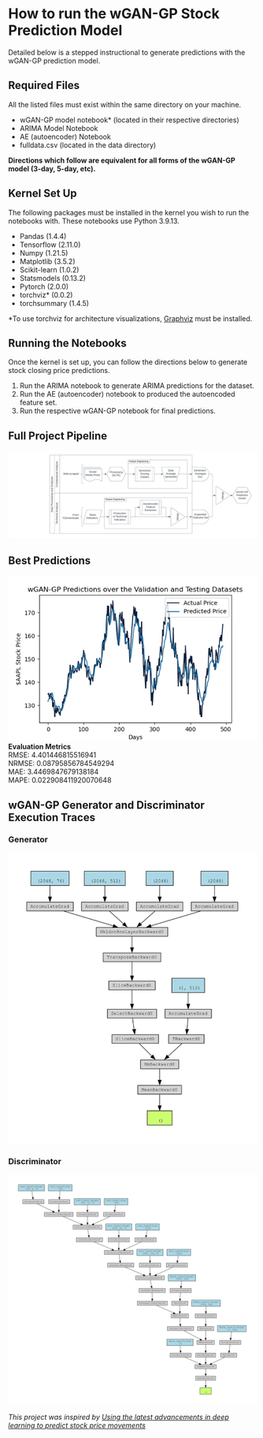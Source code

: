 # How to run the wGAN-GP Stock Prediction Model

Detailed below is a stepped instructional to generate predictions with the wGAN-GP prediction model.


## Required Files

All the listed files must exist within the same directory on your machine.
- wGAN-GP model notebook* (located in their respective directories)
- ARIMA Model Notebook
- AE (autoencoder) Notebook
- fulldata.csv (located in the data directory)

**Directions which follow are equivalent for all forms of the wGAN-GP model (3-day, 5-day, etc).**

## Kernel Set Up
The following packages must be installed in the kernel you wish to run the notebooks with. These notebooks use Python 3.9.13.
- Pandas (1.4.4)
- Tensorflow (2.11.0)
- Numpy (1.21.5)
- Matplotlib (3.5.2)
- Scikit-learn (1.0.2)
- Statsmodels (0.13.2)
- Pytorch (2.0.0)
- torchviz* (0.0.2)
- torchsummary (1.4.5)

\*To use torchviz for architecture visualizations, [Graphviz](https://graphviz.org/download/) must be installed.

## Running the Notebooks

Once the kernel is set up, you can follow the directions below to generate stock closing price predictions.

1. Run the ARIMA notebook to generate ARIMA predictions for the dataset.
2. Run the AE (autoencoder) notebook to produced the autoencoded feature set.
3. Run the respective wGAN-GP notebook for final predictions.

## Full Project Pipeline
![Project Pipeline](ML&#32;Capstone&#32;Project&#32;Pipeline&#32;Diagram.png)

## Best Predictions
![Closing Price Predictions](3-day/visuals_withSentiment/3day_valandtestpreds.png)  
**Evaluation Metrics**  
RMSE: 4.401446815516941  
NRMSE: 0.08795856784549294  
MAE: 3.4469847679138184  
MAPE: 0.022908411920070648  

## wGAN-GP Generator and Discriminator Execution Traces
### Generator
![Generator Execution Trace](3-day/visuals_withSentiment/3day_generatorArch-1.png)
### Discriminator
![Discriminator Execution Trace](3-day/visuals_withSentiment/3day_discriminatorArch-1.png)

*This project was inspired by [Using the latest advancements in deep learning to predict stock price movements](https://towardsdatascience.com/aifortrading-2edd6fac689d#5ec4)*


